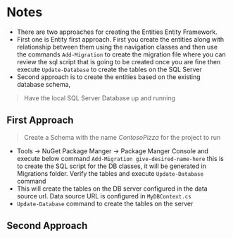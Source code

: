 ﻿# Notes

- There are two approaches for creating the Entities Entity Framework. 
- First one is Entity first approach. First you create the entities along with relationship between them using the navigation classes and then use the commands `Add-Migration` to create the migration file where you can review the sql script that is going to be created once you are fine then execute `Update-Database` to create the tables on the SQL Server
- Second approach is to create the entities based on the existing database schema,

> Have the local SQL Server Database up and running

## First Approach

> Create a Schema with the name *ContosoPizza* for the project to run

- Tools -> NuGet Package Manger -> Package Manger Console and execute below command
	`Add-Migration give-desired-name-here` this is to create the SQL script for the DB classes, it will be generated in Migrations folder. Verify the tables and execute `Update-Database` command
- This will create the tables on the DB server configured in the data source url. Data source URL is configured in `MyDBContext.cs`
- `Update-Database` command to create the tables on the server


## Second Approach


